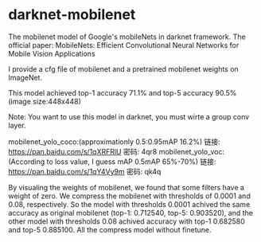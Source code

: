 # darknet-mobilenet
The mobilenet model of Google's mobileNets in darknet framework. The official paper:
MobileNets: Efficient Convolutional Neural Networks for Mobile Vision Applications

I provide a cfg file of mobilenet and a pretrained mobilenet weights on ImageNet. 

This model achieved top-1 accuracy 71.1% and top-5 accuracy 90.5% (image size:448x448)
 
Note:
You want to use this model in darknet, you must wirte a group conv layer.

mobilenet_yolo_coco:(approximationly 0.5:0.95mAP 16.2%)
链接: https://pan.baidu.com/s/1qXRFRlU 密码: 4qr8
mobilenet_yolo_voc:(According to loss value, I guess mAP 0.5mAP 65%-70%)
链接: https://pan.baidu.com/s/1qY4Vy9m 密码: qk4q

By visualing the weights of mobilenet, we found that some filters have a weight of zero. We compress the mobilenet with thresholds of 0.0001 and 0.08, respectively. So the model with thresholds 0.0001 achived the same accuracy as original mobilenet (top-1: 0.712540, top-5: 0.903520), and the other model with thresholds 0.08 achived accuracy with top-1 0.682580 and top-5 0.885100. All the compress model without finetune.
